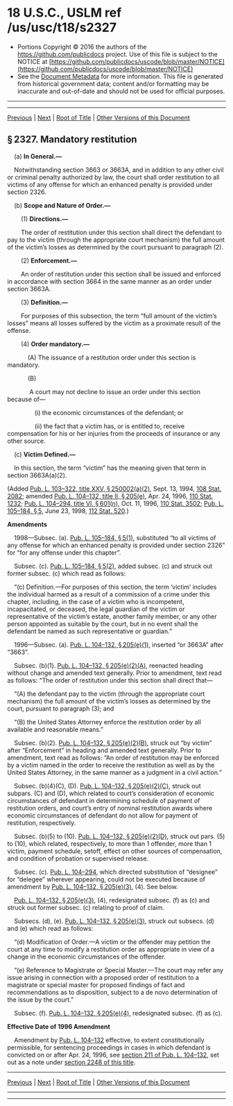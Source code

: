 ---
---

# 18 U.S.C., USLM ref /us/usc/t18/s2327

* Portions Copyright © 2016 the authors of the https://github.com/publicdocs project.
  Use of this file is subject to the NOTICE at [https://github.com/publicdocs/uscode/blob/master/NOTICE](https://github.com/publicdocs/uscode/blob/master/NOTICE)
* See the [Document Metadata](././../../../../..//README.md) for more information.
  This file is generated from historical government data; content and/or formatting may be inaccurate and out-of-date and should not be used for official purposes.

----------
----------

[Previous](./../../../../..//us/usc/t18/ptI/ch113A/m__us_usc_t18_s2326.md) | [Next](./../../../../..//us/usc/t18/ptI/ch113B/m__us_usc_t18_ptI_ch113B.md) | [Root of Title](./../../../../../) | [Other Versions of this Document](https://publicdocs.github.io/go/links?ns=uslm&ref=%2Fus%2Fusc%2Ft18%2Fs2327)

## § 2327. Mandatory restitution

    (a) __In General.—__ 

    Notwithstanding section 3663 or 3663A, and in addition to any other civil or criminal penalty authorized by law, the court shall order restitution to all victims of any offense for which an enhanced penalty is provided under section 2326.

    (b) __Scope and Nature of Order.—__ 

        (1) __Directions.—__ 

        The order of restitution under this section shall direct the defendant to pay to the victim (through the appropriate court mechanism) the full amount of the victim’s losses as determined by the court pursuant to paragraph (2).

        (2) __Enforcement.—__ 

        An order of restitution under this section shall be issued and enforced in accordance with section 3664 in the same manner as an order under section 3663A.

        (3) __Definition.—__ 

        For purposes of this subsection, the term “full amount of the victim’s losses” means all losses suffered by the victim as a proximate result of the offense.

        (4) __Order mandatory.—__ 

            (A) The issuance of a restitution order under this section is mandatory.

            (B)

             A court may not decline to issue an order under this section because of—

                (i) the economic circumstances of the defendant; or

                (ii) the fact that a victim has, or is entitled to, receive compensation for his or her injuries from the proceeds of insurance or any other source.

    (c) __Victim Defined.—__ 

    In this section, the term “victim” has the meaning given that term in section 3663A(a)(2).

(Added [Pub. L. 103–322, title XXV, § 250002(a)(2)][/us/pl/103/322/s250002/a/2], Sept. 13, 1994, [108 Stat. 2082][/us/stat/108/2082]; amended [Pub. L. 104–132, title II, § 205(e)][/us/pl/104/132/s205/e], Apr. 24, 1996, [110 Stat. 1232][/us/stat/110/1232]; [Pub. L. 104–294, title VI, § 601(n)][/us/pl/104/294/s601/n], Oct. 11, 1996, [110 Stat. 3502][/us/stat/110/3502]; [Pub. L. 105–184, § 5][/us/pl/105/184/s5], June 23, 1998, [112 Stat. 520][/us/stat/112/520].)

 __Amendments__ 

    1998—Subsec. (a). [Pub. L. 105–184, § 5(1)][/us/pl/105/184/s5/1], substituted “to all victims of any offense for which an enhanced penalty is provided under section 2326” for “for any offense under this chapter”.

    Subsec. (c). [Pub. L. 105–184, § 5(2)][/us/pl/105/184/s5/2], added subsec. (c) and struck out former subsec. (c) which read as follows:

    “(c) Definition.—For purposes of this section, the term ‘victim’ includes the individual harmed as a result of a commission of a crime under this chapter, including, in the case of a victim who is incompetent, incapacitated, or deceased, the legal guardian of the victim or representative of the victim’s estate, another family member, or any other person appointed as suitable by the court, but in no event shall the defendant be named as such representative or guardian.”

    1996—Subsec. (a). [Pub. L. 104–132, § 205(e)(1)][/us/pl/104/132/s205/e/1], inserted “or 3663A” after “3663”.

    Subsec. (b)(1). [Pub. L. 104–132, § 205(e)(2)(A)][/us/pl/104/132/s205/e/2/A], reenacted heading without change and amended text generally. Prior to amendment, text read as follows: “The order of restitution under this section shall direct that—

    “(A) the defendant pay to the victim (through the appropriate court mechanism) the full amount of the victim’s losses as determined by the court, pursuant to paragraph (3); and

    “(B) the United States Attorney enforce the restitution order by all available and reasonable means.”

    Subsec. (b)(2). [Pub. L. 104–132, § 205(e)(2)(B)][/us/pl/104/132/s205/e/2/B], struck out “by victim” after “Enforcement” in heading and amended text generally. Prior to amendment, text read as follows: “An order of restitution may be enforced by a victim named in the order to receive the restitution as well as by the United States Attorney, in the same manner as a judgment in a civil action.”

    Subsec. (b)(4)(C), (D). [Pub. L. 104–132, § 205(e)(2)(C)][/us/pl/104/132/s205/e/2/C], struck out subpars. (C) and (D), which related to court’s consideration of economic circumstances of defendant in determining schedule of payment of restitution orders, and court’s entry of nominal restitution awards where economic circumstances of defendant do not allow for payment of restitution, respectively.

    Subsec. (b)(5) to (10). [Pub. L. 104–132, § 205(e)(2)(D)][/us/pl/104/132/s205/e/2/D], struck out pars. (5) to (10), which related, respectively, to more than 1 offender, more than 1 victim, payment schedule, setoff, effect on other sources of compensation, and condition of probation or supervised release.

    Subsec. (c). [Pub. L. 104–294][/us/pl/104/294], which directed substitution of “designee” for “delegee” wherever appearing, could not be executed because of amendment by [Pub. L. 104–132, § 205(e)(3)][/us/pl/104/132/s205/e/3], (4). See below.

    [Pub. L. 104–132, § 205(e)(3)][/us/pl/104/132/s205/e/3], (4), redesignated subsec. (f) as (c) and struck out former subsec. (c) relating to proof of claim.

    Subsecs. (d), (e). [Pub. L. 104–132, § 205(e)(3)][/us/pl/104/132/s205/e/3], struck out subsecs. (d) and (e) which read as follows:

    “(d) Modification of Order.—A victim or the offender may petition the court at any time to modify a restitution order as appropriate in view of a change in the economic circumstances of the offender.

    “(e) Reference to Magistrate or Special Master.—The court may refer any issue arising in connection with a proposed order of restitution to a magistrate or special master for proposed findings of fact and recommendations as to disposition, subject to a de novo determination of the issue by the court.”

    Subsec. (f). [Pub. L. 104–132, § 205(e)(4)][/us/pl/104/132/s205/e/4], redesignated subsec. (f) as (c).

 __Effective Date of 1996 Amendment__ 

    Amendment by [Pub. L. 104–132][/us/pl/104/132] effective, to extent constitutionally permissible, for sentencing proceedings in cases in which defendant is convicted on or after Apr. 24, 1996, see [section 211 of Pub. L. 104–132][/us/pl/104/132/s211], set out as a note under [section 2248 of this title][/us/usc/t18/s2248].

----------

[Previous](./../../../../..//us/usc/t18/ptI/ch113A/m__us_usc_t18_s2326.md) | [Next](./../../../../..//us/usc/t18/ptI/ch113B/m__us_usc_t18_ptI_ch113B.md) | [Root of Title](./../../../../../) | [Other Versions of this Document](https://publicdocs.github.io/go/links?ns=uslm&ref=%2Fus%2Fusc%2Ft18%2Fs2327)

----------
----------

[/us/pl/103/322/s250002/a/2]: https://publicdocs.github.io/go/links?ns=uslm&ref=%2Fus%2Fpl%2F103%2F322%2Fs250002%2Fa%2F2
[/us/stat/108/2082]: https://publicdocs.github.io/go/links?ns=uslm&ref=%2Fus%2Fstat%2F108%2F2082
[/us/pl/104/132/s205/e]: https://publicdocs.github.io/go/links?ns=uslm&ref=%2Fus%2Fpl%2F104%2F132%2Fs205%2Fe
[/us/stat/110/1232]: https://publicdocs.github.io/go/links?ns=uslm&ref=%2Fus%2Fstat%2F110%2F1232
[/us/pl/104/294/s601/n]: https://publicdocs.github.io/go/links?ns=uslm&ref=%2Fus%2Fpl%2F104%2F294%2Fs601%2Fn
[/us/stat/110/3502]: https://publicdocs.github.io/go/links?ns=uslm&ref=%2Fus%2Fstat%2F110%2F3502
[/us/pl/105/184/s5]: https://publicdocs.github.io/go/links?ns=uslm&ref=%2Fus%2Fpl%2F105%2F184%2Fs5
[/us/stat/112/520]: https://publicdocs.github.io/go/links?ns=uslm&ref=%2Fus%2Fstat%2F112%2F520
[/us/pl/105/184/s5/1]: https://publicdocs.github.io/go/links?ns=uslm&ref=%2Fus%2Fpl%2F105%2F184%2Fs5%2F1
[/us/pl/105/184/s5/2]: https://publicdocs.github.io/go/links?ns=uslm&ref=%2Fus%2Fpl%2F105%2F184%2Fs5%2F2
[/us/pl/104/132/s205/e/1]: https://publicdocs.github.io/go/links?ns=uslm&ref=%2Fus%2Fpl%2F104%2F132%2Fs205%2Fe%2F1
[/us/pl/104/132/s205/e/2/A]: https://publicdocs.github.io/go/links?ns=uslm&ref=%2Fus%2Fpl%2F104%2F132%2Fs205%2Fe%2F2%2FA
[/us/pl/104/132/s205/e/2/B]: https://publicdocs.github.io/go/links?ns=uslm&ref=%2Fus%2Fpl%2F104%2F132%2Fs205%2Fe%2F2%2FB
[/us/pl/104/132/s205/e/2/C]: https://publicdocs.github.io/go/links?ns=uslm&ref=%2Fus%2Fpl%2F104%2F132%2Fs205%2Fe%2F2%2FC
[/us/pl/104/132/s205/e/2/D]: https://publicdocs.github.io/go/links?ns=uslm&ref=%2Fus%2Fpl%2F104%2F132%2Fs205%2Fe%2F2%2FD
[/us/pl/104/294]: https://publicdocs.github.io/go/links?ns=uslm&ref=%2Fus%2Fpl%2F104%2F294
[/us/pl/104/132/s205/e/3]: https://publicdocs.github.io/go/links?ns=uslm&ref=%2Fus%2Fpl%2F104%2F132%2Fs205%2Fe%2F3
[/us/pl/104/132/s205/e/3]: https://publicdocs.github.io/go/links?ns=uslm&ref=%2Fus%2Fpl%2F104%2F132%2Fs205%2Fe%2F3
[/us/pl/104/132/s205/e/3]: https://publicdocs.github.io/go/links?ns=uslm&ref=%2Fus%2Fpl%2F104%2F132%2Fs205%2Fe%2F3
[/us/pl/104/132/s205/e/4]: https://publicdocs.github.io/go/links?ns=uslm&ref=%2Fus%2Fpl%2F104%2F132%2Fs205%2Fe%2F4
[/us/pl/104/132]: https://publicdocs.github.io/go/links?ns=uslm&ref=%2Fus%2Fpl%2F104%2F132
[/us/pl/104/132/s211]: https://publicdocs.github.io/go/links?ns=uslm&ref=%2Fus%2Fpl%2F104%2F132%2Fs211
[/us/usc/t18/s2248]: https://publicdocs.github.io/go/links?ns=uslm&ref=%2Fus%2Fusc%2Ft18%2Fs2248


